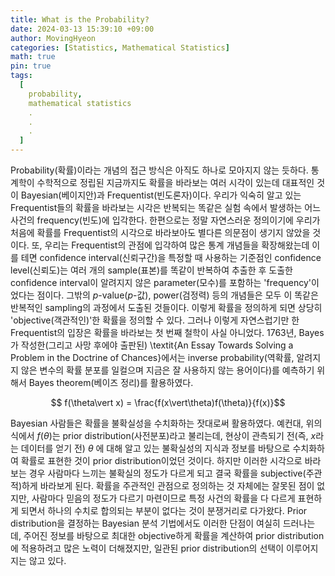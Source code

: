 ```yaml
---
title: What is the Probability?
date: 2024-03-13 15:39:10 +09:00
author: MovingHyeon
categories: [Statistics, Mathematical Statistics]
math: true
pin: true
tags:
  [
    probability,
    mathematical statistics
    .
    .
    .
  ]
---
```


Probability(확률)이라는 개념의 접근 방식은 아직도 하나로 모아지지 않는 듯하다. 통계학이 수학적으로 정립된 지금까지도  확률을 바라보는 여러 시각이 있는데 대표적인 것이 Bayesian(베이지안)과 Frequentist(빈도론자)이다. 우리가 익숙히 알고 있는 Frequentist들의 확률을 바라보는 시각은 반복되는 똑같은 실험 속에서 발생하는 어느 사건의 frequency(빈도)에 입각한다. 한편으로는 정말 자연스러운 정의이기에 우리가 처음에 확률를 Frequentist의 시각으로 바라보아도 별다른 의문점이 생기지 않았을 것이다. 또, 우리는 Frequentist의 관점에 입각하여 많은 통계 개념들을 확장해왔는데 이를 테면 confidence interval(신뢰구간)을 특정할 때 사용하는 기준점인 confidence level(신뢰도)는 여러 개의 sample(표본)를 똑같이 반복하여 추출한 후 도출한 confidence interval이 알려지지 않은 parameter(모수)를 포함하는 'frequency'이었다는 점이다. 그밖의 $p$-value($p$-값), power(검정력) 등의 개념들은 모두 이 똑같은 반복적인 sampling의 과정에서 도출된 것들이다. 이렇게 확률을 정의하게 되면 상당히 'objective(객관적인)'한 확률을 정의할 수 있다. 그러나 이렇게 자연스럽기만 한 Frequentist의 입장은 확률을 바라보는 첫 번째 철학이 사실 아니었다. 1763년, Bayes가 작성한(그리고 사망 후에야 출판된) \textit{An Essay Towards Solving a Problem in the Doctrine of Chances}에서는 inverse probability(역확률, 알려지지 않은 변수의 확률 분포를 일컬으며 지금은 잘 사용하지 않는 용어이다)를 예측하기 위해서 Bayes theorem(베이즈 정리)를 활용하였다. 

$$ f(\theta\vert x) = \frac{f(x\vert\theta)f(\theta)}{f(x)}$$

Bayesian 사람들은 확률을 불확실성을 수치화하는 잣대로써 활용하였다. 예컨대, 위의 식에서 $f(\theta)$는 prior distribution(사전분포)라고 불리는데, 현상이 관측되기 전(즉, $x$라는 데이터를 얻기 전) $\theta$ 에 대해 알고 있는 불확실성의 지식과 정보를 바탕으로 수치화하여 확률로 표현한 것이 prior distribution이었던 것이다. 하지만 이러한 시각으로 바라보는 경우 사람마다 느끼는 불확실의 정도가 다르게 되고 결국 확률을 subjective(주관적)하게 바라보게 된다. 확률을 주관적인 관점으로 정의하는 것 자체에는 잘못된 점이 없지만, 사람마다 믿음의 정도가 다르기 마련이므로 특정 사건의 확률을 다 다르게 표현하게 되면서 하나의 수치로 합의되는 부분이 없다는 것이 분쟁거리로 다가왔다. Prior distribution을 결정하는 Bayesian 분석 기법에서도 이러한 단점이 여실히 드러나는데, 주어진 정보를 바탕으로 최대한 objective하게 확률을 계산하여 prior distribution에 적용하려고 많은 노력이 더해졌지만, 일관된 prior distribution의 선택이 이루어지지는 않고 있다.